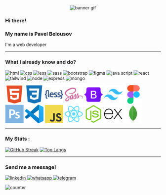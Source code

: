 <div id="banner" align="center">
  <img src="https://media.giphy.com/media/CAIgh8LKFbIciGx5Qe/giphy.gif" width="15%" alt="banner gif" />
</div>

<div id="greet">
  <h3>Hi there!</h3>
  <h3>My name is Pavel Belousov</h3>
  <p>I'm a web developer</p>
</div>

---

### What I already know and do?
<p>
  <img src="https://img.shields.io/badge/HTML-E34F26?logo=html5&logoColor=white&style=for-the=badge" alt="html" />
  <img src="https://img.shields.io/badge/CSS-1572B6?logo=css3&logoColor=white&style=for-the=badge" alt="css" />
  <img src="https://img.shields.io/badge/LESS-1D365D?logo=less&logoColor=white&style=for-the=badge" alt="less" />
  <img src="https://img.shields.io/badge/SASS-CC6699?logo=sass&logoColor=white&style=for-the=badge" alt="sass" />
  <img src="https://img.shields.io/badge/BOOTSTRAP-7952B3?logo=bootstrap&logoColor=white&style=for-the=badge" alt="bootstrap" />
  <img src="https://img.shields.io/badge/FIGMA-F24E1E?logo=figma&logoColor=white&style=for-the=badge" alt="figma" />
  <img src="https://img.shields.io/badge/JAVA SCRIPT-F7DF1E?logo=javascript&logoColor=white&style=for-the=badge" alt="java script" />
  <img src="https://img.shields.io/badge/REACT-61DAFB?logo=react&logoColor=white&style=for-the=badge" alt="react" />
  <img src="https://img.shields.io/badge/TAILWIND-06B6D4?logo=tailwindcss&logoColor=white&style=for-the=badge" alt="tailwind" />
  <img src="https://img.shields.io/badge/NODE.JS-339933?logo=node.js&logoColor=white&style=for-the=badge" alt="node" />
  <img src="https://img.shields.io/badge/EXPRESS-000000?logo=express&logoColor=white&style=for-the=badge" alt="express" />
  <img src="https://img.shields.io/badge/MONGO DB-47A248?logo=mongodb&logoColor=white&style=for-the=badge" alt="mongo" />
</p>

<div>
  <img src="https://github.com/devicons/devicon/blob/master/icons/html5/html5-plain.svg" alt="html" width="60" />
  <img src="https://github.com/devicons/devicon/blob/master/icons/css3/css3-plain.svg" alt="css" width="60" />
  <img src="https://github.com/devicons/devicon/blob/master/icons/less/less-plain-wordmark.svg" alt="less" width="60" />
  <img src="https://github.com/devicons/devicon/blob/master/icons/sass/sass-original.svg" alt="sass" width="60" />
  <img src="https://github.com/devicons/devicon/blob/master/icons/bootstrap/bootstrap-original.svg" alt="bootstrap" width="60" />
  <img src="https://github.com/devicons/devicon/blob/master/icons/tailwindcss/tailwindcss-plain.svg" alt="tailwind" width="60" />
  <img src="https://github.com/devicons/devicon/blob/master/icons/figma/figma-original.svg" alt="figma" width="60" />
  <img src="https://github.com/devicons/devicon/blob/master/icons/photoshop/photoshop-plain.svg" alt="photoshop" width="60" />
  <img src="https://github.com/devicons/devicon/blob/master/icons/vscode/vscode-original.svg" alt="vscode" width="60" />
  <img src="https://github.com/devicons/devicon/blob/master/icons/javascript/javascript-original.svg" alt="js" width="60" />
  <img src="https://github.com/devicons/devicon/blob/master/icons/react/react-original.svg" alt="react" width="60" />
  <img src="https://github.com/devicons/devicon/blob/master/icons/nodejs/nodejs-original.svg" alt="nodejs" width="60" />
  <img src="https://github.com/devicons/devicon/blob/master/icons/express/express-original.svg" alt="express" width="60" />
  <img src="https://github.com/devicons/devicon/blob/master/icons/mongodb/mongodb-original.svg" alt="mongodb" width="60" />
</div>

---

### My Stats :
[![GitHub Streak](http://github-readme-streak-stats.herokuapp.com?user=signorpao&theme=dark&background=000000)](https://git.io/streak-stats)
[![Top Langs](https://github-readme-stats.vercel.app/api/top-langs/?username=signorpao&layout=compact&theme=vision-friendly-dark)](https://github.com/anuraghazra/github-readme-stats)

---

### Send me a message!
<p>
  <a href="https://www.linkedin.com/in/pavel-belousov-784963248/" target="_blank">
    <img src="https://img.shields.io/badge/LINKEDIN-0A66C2?logo=linkedin&logoColor=white&style=for-the=badge" alt="linkedin" />
  </a>
   <a href="https://wa.me/89969587558" target="_blank">
    <img src="https://img.shields.io/badge/WHATSAPP-25D366?logo=whatsapp&logoColor=white&style=for-the=badge" alt="whatsapp" />
  </a>
   <a href="https://telegram.me/signor_Pao" target="_blank">
    <img src="https://img.shields.io/badge/TELEGRAM-26A5E4?logo=telegram&logoColor=white&style=for-the=badge" alt="telegram" />
  </a>
</p>



<img src="https://komarev.com/ghpvc/?username=signorpao&style=flat-square&color=blue" alt="counter"/>
